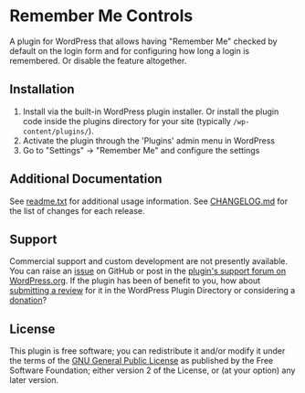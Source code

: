 # Remember Me Controls

A plugin for WordPress that allows having "Remember Me" checked by default on the login form and for configuring how long a login is remembered. Or disable the feature altogether.


## Installation

1. Install via the built-in WordPress plugin installer. Or install the plugin code inside the plugins directory for your site (typically `/wp-content/plugins/`).
2. Activate the plugin through the 'Plugins' admin menu in WordPress
3. Go to "Settings" -> "Remember Me" and configure the settings


## Additional Documentation

See [readme.txt](https://github.com/coffee2code/remember-me-controls/blob/master/readme.txt) for additional usage information. See [CHANGELOG.md](CHANGELOG.md) for the list of changes for each release.


## Support

Commercial support and custom development are not presently available. You can raise an [issue](https://github.com/coffee2code/remember-me-controls/issues) on GitHub or post in the [plugin's support forum on WordPress.org](https://wordpress.org/support/plugin/remember-me-controls/). If the plugin has been of benefit to you, how about [submitting a review](https://wordpress.org/support/plugin/remember-me-controls/reviews/) for it in the WordPress Plugin Directory or considering a [donation](https://www.paypal.com/cgi-bin/webscr?cmd=_s-xclick&hosted_button_id=6ARCFJ9TX3522)?


## License

This plugin is free software; you can redistribute it and/or modify it under the terms of the [GNU General Public License](http://www.gnu.org/licenses/gpl-2.0.html) as published by the Free Software Foundation; either version 2 of the License, or (at your option) any later version.